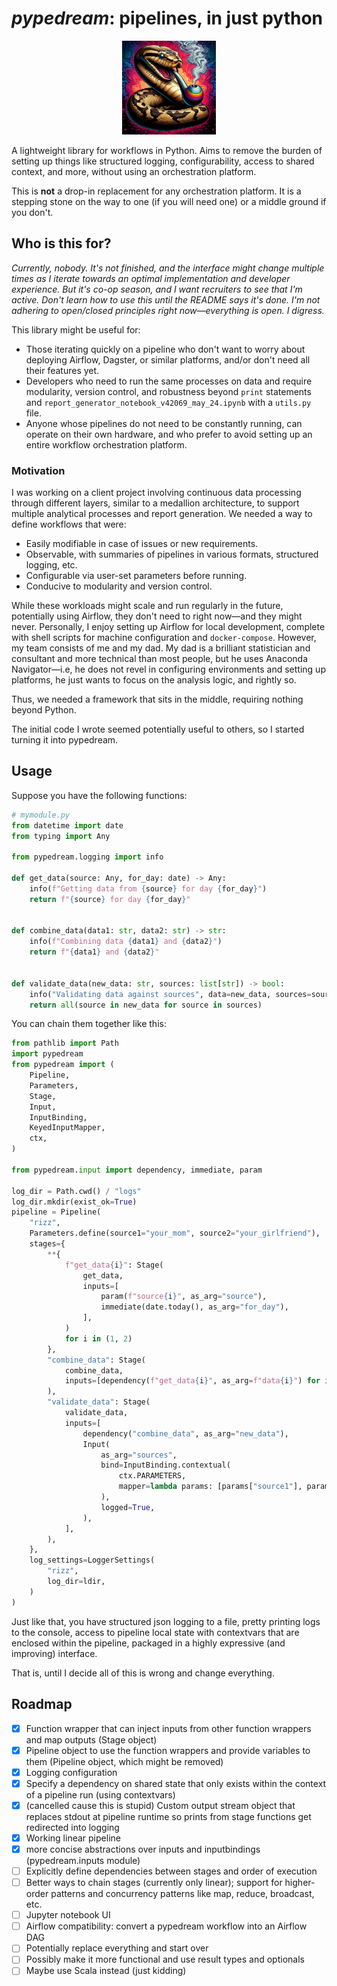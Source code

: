 # *pypedream*: pipelines, in just python
<p align="center">
    <img src="./_docs/source/_static/pypedream.webp" width=150 height=150>
</p>


A lightweight library for workflows in Python. Aims to remove the burden of setting up things like structured logging, configurability,
access to shared context, and more, without using an orchestration platform.

This is **not** a drop-in replacement for any orchestration platform. It is a stepping stone on the way to one (if you will need one) or a middle ground
if you don't.

## Who is this for?

*Currently, nobody. It's not finished, and the interface might change multiple times as I iterate towards an optimal implementation and developer experience. But it's co-op season, and I want recruiters to see that I'm active. Don't learn how to use this until the README says it's done. I'm not adhering to open/closed principles right now—everything is open. I digress.*

This library might be useful for:

- Those iterating quickly on a pipeline who don't want to worry about deploying Airflow, Dagster, or similar platforms, and/or don't need all their features yet.
- Developers who need to run the same processes on data and require modularity, version control, and robustness beyond `print` statements and `report_generator_notebook_v42069_may_24.ipynb` with a `utils.py` file.
- Anyone whose pipelines do not need to be constantly running, can operate on their own hardware, and who prefer to avoid setting up an entire workflow orchestration platform.

### Motivation

I was working on a client project involving continuous data processing through different layers, similar to a medallion architecture, to support multiple analytical processes and report generation. We needed a way to define workflows that were:

- Easily modifiable in case of issues or new requirements.
- Observable, with summaries of pipelines in various formats, structured logging, etc.
- Configurable via user-set parameters before running.
- Conducive to modularity and version control.

While these workloads might scale and run regularly in the future, potentially using Airflow, they don't need to right now—and they might never. Personally, I enjoy setting up Airflow for local development, complete with shell scripts for machine configuration and `docker-compose`. However, my team consists of me and my dad. My dad is a brilliant statistician and consultant and more technical than most people, but he uses Anaconda Navigator—i.e, he does not revel in configuring environments and setting up platforms, he just wants to focus on the analysis logic, and rightly so.

Thus, we needed a framework that sits in the middle, requiring nothing beyond Python.

The initial code I wrote seemed potentially useful to others, so I started turning it into pypedream.

## Usage

Suppose you have the following functions:

```python
# mymodule.py
from datetime import date
from typing import Any

from pypedream.logging import info

def get_data(source: Any, for_day: date) -> Any:
    info(f"Getting data from {source} for day {for_day}")
    return f"{source} for day {for_day}"


def combine_data(data1: str, data2: str) -> str:
    info(f"Combining data {data1} and {data2}")
    return f"{data1} and {data2}"


def validate_data(new_data: str, sources: list[str]) -> bool:
    info("Validating data against sources", data=new_data, sources=sources)
    return all(source in new_data for source in sources)
```

You can chain them together like this:

```python
from pathlib import Path
import pypedream
from pypedream import (
    Pipeline,
    Parameters,
    Stage,
    Input,
    InputBinding,
    KeyedInputMapper,
    ctx,
)

from pypedream.input import dependency, immediate, param

log_dir = Path.cwd() / "logs"
log_dir.mkdir(exist_ok=True)
pipeline = Pipeline(
    "rizz",
    Parameters.define(source1="your_mom", source2="your_girlfriend"),
    stages={
        **{
            f"get_data{i}": Stage(
                get_data,
                inputs=[
                    param(f"source{i}", as_arg="source"),
                    immediate(date.today(), as_arg="for_day"),
                ],
            )
            for i in (1, 2)
        },
        "combine_data": Stage(
            combine_data,
            inputs=[dependency(f"get_data{i}", as_arg=f"data{i}") for i in (1, 2)],
        ),
        "validate_data": Stage(
            validate_data,
            inputs=[
                dependency("combine_data", as_arg="new_data"),
                Input(
                    as_arg="sources",
                    bind=InputBinding.contextual(
                        ctx.PARAMETERS,
                        mapper=lambda params: [params["source1"], params["source2"]],
                    ),
                    logged=True,
                ),
            ],
        ),
    },
    log_settings=LoggerSettings(
        "rizz",
        log_dir=ldir,
    )
)
```
Just like that, you have structured json logging to a file, pretty printing logs to the console, access
to pipeline local state with contextvars that are enclosed within the pipeline, packaged in a highly
expressive (and improving) interface.

That is, until I decide all of this is wrong and change everything.

## Roadmap

- [x] Function wrapper that can inject inputs from other function wrappers and map outputs (Stage object)
- [x] Pipeline object to use the function wrappers and provide variables to them (Pipeline object, which might be removed)
- [x] Logging configuration
- [x] Specify a dependency on shared state that only exists within the context of a pipeline run (using contextvars)
- [x] (cancelled cause this is stupid) Custom output stream object that replaces stdout at pipeline runtime so prints from stage functions get redirected into logging
- [x] Working linear pipeline
- [x] more concise abstractions over inputs and inputbindings (pypedream.inputs module)
- [ ] Explicitly define dependencies between stages and order of execution
- [ ] Better ways to chain stages (currently only linear); support for higher-order patterns and concurrency patterns like map, reduce, broadcast, etc.
- [ ] Jupyter notebook UI
- [ ] Airflow compatibility: convert a pypedream workflow into an Airflow DAG
- [ ] Potentially replace everything and start over
- [ ] Possibly make it more functional and use result types and optionals
- [ ] Maybe use Scala instead (just kidding)
